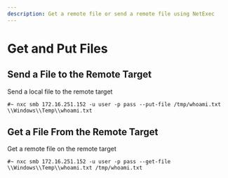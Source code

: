 ```yaml
---
description: Get a remote file or send a remote file using NetExec
---
```


# Get and Put Files

## Send a File to the Remote Target

Send a local file to the remote target

```
#~ nxc smb 172.16.251.152 -u user -p pass --put-file /tmp/whoami.txt \\Windows\\Temp\\whoami.txt
```

## Get a File From the Remote Target

Get a remote file on the remote target

```
#~ nxc smb 172.16.251.152 -u user -p pass --get-file  \\Windows\\Temp\\whoami.txt /tmp/whoami.txt
```
